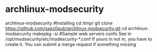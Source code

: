 # archlinux-modsecurity
archlinux-modsecurity
#Installing
cd /tmp/
git clone https://github.com/saez0pub/archlinux-modsecurity.git
cd archlinux-modsecurity
makepkg -si
#Sample web servers confs
See in /opt/modsecurity/etc/modescurity-*.conf
If yours in not in, you have to create it.
You can submit a merge request if something missing
